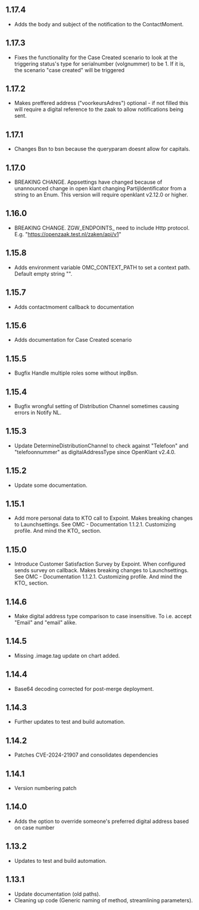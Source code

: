 ## 1.17.4

* Adds the body and subject of the notification to the ContactMoment.

## 1.17.3

* Fixes the functionality for the Case Created scenario to look at the triggering status's type for serialnumber (volgnummer) to be 1. If it is, the scenario "case created" will be triggered

## 1.17.2

* Makes preffered address ("voorkeursAdres") optional - if not filled this will require a digital reference to the zaak to allow notifications being sent.

## 1.17.1

* Changes Bsn to bsn because the queryparam doesnt allow for capitals.

## 1.17.0

* BREAKING CHANGE. Appsettings have changed because of unannounced change in open klant changing PartijIdentificator from a string to an Enum. This version will require openklant v2.12.0 or higher.

## 1.16.0

* BREAKING CHANGE. ZGW\_ENDPOINTS\_ need to include Http protocol. E.g. "https://openzaak.test.nl/zaken/api/v1"

## 1.15.8

* Adds environment variable OMC\_CONTEXT\_PATH to set a context path. Default empty string "".

## 1.15.7

* Adds contactmoment callback to documentation

## 1.15.6

* Adds documentation for Case Created scenario

## 1.15.5

* Bugfix Handle multiple roles some without inpBsn.

## 1.15.4

* Bugfix wrongful setting of Distribution Channel sometimes causing errors in Notify NL.

## 1.15.3

* Update DetermineDistributionChannel to check against "Telefoon" and "telefoonnummer" as digitalAddressType since OpenKlant v2.4.0.

## 1.15.2

* Update some documentation.

## 1.15.1

* Add more personal data to KTO call to Expoint. Makes breaking changes to Launchsettings.
  See OMC - Documentation 1.1.2.1. Customizing profile. And mind the KTO\_ section.

## 1.15.0

* Introduce Customer Satisfaction Survey by Expoint. When configured sends survey on callback. Makes breaking changes to Launchsettings.
  See OMC - Documentation 1.1.2.1. Customizing profile. And mind the KTO\_ section.

## 1.14.6

* Make digital address type comparison to case insensitive. To i.e. accept "Email" and "email" alike.

## 1.14.5

* Missing .image.tag update on chart added.

## 1.14.4

* Base64 decoding corrected for post-merge deployment.

## 1.14.3

* Further updates to test and build automation.

## 1.14.2

* Patches CVE-2024-21907 and consolidates dependencies

## 1.14.1

* Version numbering patch

## 1.14.0

* Adds the option to override someone's preferred digital address based on case number

## 1.13.2

* Updates to test and build automation.

## 1.13.1

* Update documentation (old paths).
* Cleaning up code (Generic naming of method, streamlining parameters).
